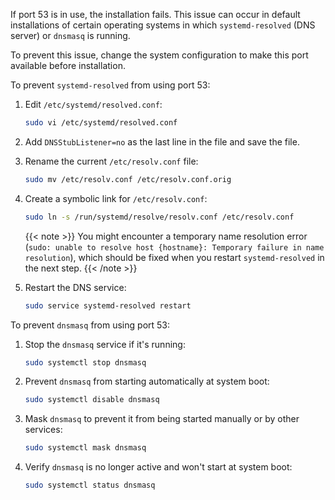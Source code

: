If port 53 is in use, the installation fails. This issue can occur in default installations of certain operating systems in which `systemd-resolved` (DNS server) or `dnsmasq` is running.

To prevent this issue, change the system configuration to make this port available before installation.

To prevent `systemd-resolved` from using port 53:

1. Edit `/etc/systemd/resolved.conf`: 

    ```sh
    sudo vi /etc/systemd/resolved.conf
    ```

1. Add `DNSStubListener=no` as the last line in the file and save the file.

1. Rename the current `/etc/resolv.conf` file:

    ```sh
    sudo mv /etc/resolv.conf /etc/resolv.conf.orig
    ```

1. Create a symbolic link for `/etc/resolv.conf`:

    ```sh
    sudo ln -s /run/systemd/resolve/resolv.conf /etc/resolv.conf
    ```

    {{< note >}}
You might encounter a temporary name resolution error (`sudo: unable to resolve host {hostname}: Temporary failure in name resolution`), which should be fixed when you restart `systemd-resolved` in the next step.
    {{< /note >}}

2. Restart the DNS service:

    ```sh
    sudo service systemd-resolved restart
    ```

To prevent `dnsmasq` from using port 53:

1. Stop the `dnsmasq` service if it's running:

    ```sh
    sudo systemctl stop dnsmasq
    ```

1. Prevent `dnsmasq` from starting automatically at system boot:

    ```sh
    sudo systemctl disable dnsmasq
    ```

1. Mask `dnsmasq` to prevent it from being started manually or by other services:

    ```sh
    sudo systemctl mask dnsmasq
    ```

1. Verify `dnsmasq` is no longer active and won't start at system boot:

    ```sh
    sudo systemctl status dnsmasq
    ```
